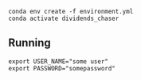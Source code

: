 ```
conda env create -f environment.yml
conda activate dividends_chaser
```

## Running

```
export USER_NAME="some user"
export PASSWORD="somepassword"
```

